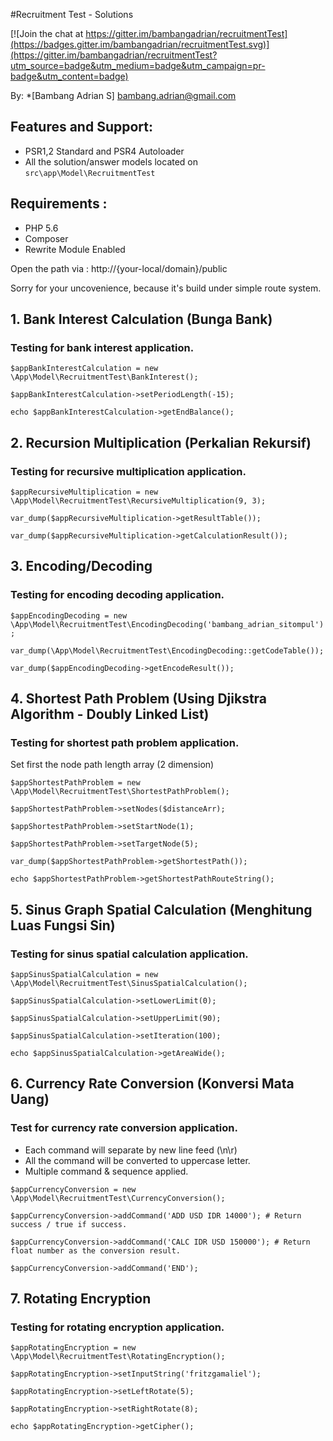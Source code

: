 
#Recruitment Test - Solutions

[![Join the chat at https://gitter.im/bambangadrian/recruitmentTest](https://badges.gitter.im/bambangadrian/recruitmentTest.svg)](https://gitter.im/bambangadrian/recruitmentTest?utm_source=badge&utm_medium=badge&utm_campaign=pr-badge&utm_content=badge)

By: *[Bambang Adrian S] <bambang.adrian@gmail.com> 

## Features and Support:
- PSR1,2 Standard and PSR4 Autoloader
- All the solution/answer models located on `src\app\Model\RecruitmentTest`

## Requirements : 
- PHP 5.6
- Composer
- Rewrite Module Enabled

Open the path via : http://{your-local/domain}/public

Sorry for your uncovenience, because it's build under simple route system.

## 1. Bank Interest Calculation (Bunga Bank)
### Testing for bank interest application.
`$appBankInterestCalculation = new \App\Model\RecruitmentTest\BankInterest();`

`$appBankInterestCalculation->setPeriodLength(-15);`

`echo $appBankInterestCalculation->getEndBalance();`


## 2. Recursion Multiplication (Perkalian Rekursif)
### Testing for recursive multiplication application.

`$appRecursiveMultiplication = new \App\Model\RecruitmentTest\RecursiveMultiplication(9, 3);`

`var_dump($appRecursiveMultiplication->getResultTable());`

`var_dump($appRecursiveMultiplication->getCalculationResult());`

## 3. Encoding/Decoding
### Testing for encoding decoding application.

`$appEncodingDecoding = new \App\Model\RecruitmentTest\EncodingDecoding('bambang_adrian_sitompul');`

`var_dump(\App\Model\RecruitmentTest\EncodingDecoding::getCodeTable());`

`var_dump($appEncodingDecoding->getEncodeResult());`

## 4. Shortest Path Problem (Using Djikstra Algorithm - Doubly Linked List)
### Testing for shortest path problem application.

Set first the node path length array (2 dimension)

`$appShortestPathProblem = new \App\Model\RecruitmentTest\ShortestPathProblem();`

`$appShortestPathProblem->setNodes($distanceArr);`

`$appShortestPathProblem->setStartNode(1);`

`$appShortestPathProblem->setTargetNode(5);`

`var_dump($appShortestPathProblem->getShortestPath());`

`echo $appShortestPathProblem->getShortestPathRouteString();`


## 5. Sinus Graph Spatial Calculation (Menghitung Luas Fungsi Sin)
### Testing for sinus spatial calculation application.

`$appSinusSpatialCalculation = new \App\Model\RecruitmentTest\SinusSpatialCalculation();`

`$appSinusSpatialCalculation->setLowerLimit(0);`

`$appSinusSpatialCalculation->setUpperLimit(90);`

`$appSinusSpatialCalculation->setIteration(100);`

`echo $appSinusSpatialCalculation->getAreaWide();`


## 6. Currency Rate Conversion (Konversi Mata Uang)
### Test for currency rate conversion application.

- Each command will separate by new line feed (\n\r)
- All the command will be converted to uppercase letter.
- Multiple command & sequence applied.

`$appCurrencyConversion = new \App\Model\RecruitmentTest\CurrencyConversion();`
    
`$appCurrencyConversion->addCommand('ADD USD IDR 14000'); # Return success / true if success.`

`$appCurrencyConversion->addCommand('CALC IDR USD 150000'); # Return float number as the conversion result.`

`$appCurrencyConversion->addCommand('END');`


## 7. Rotating Encryption
### Testing for rotating encryption application.

`$appRotatingEncryption = new \App\Model\RecruitmentTest\RotatingEncryption();`

`$appRotatingEncryption->setInputString('fritzgamaliel');`

`$appRotatingEncryption->setLeftRotate(5);`

`$appRotatingEncryption->setRightRotate(8);`

`echo $appRotatingEncryption->getCipher();`



